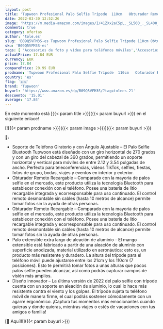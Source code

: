 ```yaml
---
layout: post
title: 'Tupwoon Profesional Palo Selfie Trípode  110cm   Obturador Remoto Recargable  Trípode Estable de Aleación de Aluminio  Pies Antideslizantes  Compatible con iPhone y Android Teléfono  Negro'
date: 2022-03-30 12:52:26
image: 'https://m.media-amazon.com/images/I/41ZXx2aC5pL._SL500_._SL400_.jpg'
comments: true
category: ofertas
author: 'tole.es'
slug: 'B09Q5VFM3S-es Tupwoon Profesional Palo Selfie Trípode 110cm Obturador...'
sku: 'B09Q5VFM3S-es'
tags: [ 'Accesorios de foto y vídeo para teléfonos móviles','Accesorios para móviles','Comunicación móvil y accesorios','Electrónica','Trípodes para teléfonos móviles','iphone','tupwoon', ]
actualPrice: 17.84 EUR
currency: EUR
price: 17.84
comparePrice: 20.99 EUR
prodname: 'Tupwoon Profesional Palo Selfie Trípode  110cm   Obturador Remoto Recargable  Trípode Estable de Aleación de Aluminio  Pies Antideslizantes  Compatible con iPhone y Android Teléfono  Negro'
country: 'es'
flag: '🇪🇸'
brand: 'Tupwoon'
buyurl: 'https://www.amazon.es/dp/B09Q5VFM3S/?tag=tolees-21'
descuento: '15.01'
average: '17.84'
---
```


En este momento está [{{< param title >}}]({{< param buyurl >}}) en el siguiente enlace!

[![{{< param prodname >}}]({{< param image >}})]({{< param buyurl >}})

🔎:

- Soporte de Teléfono Giratorio y con Ángulo Ajustable – El Palo Selfie Bluetooth Tupwoon está diseñado con un giro horizontal de 270 grados y con un giro del cabezal de 360 grados, permitiendo un soporte horizontal y vertical para móviles de entre 2.12 y 3.54 pulgadas de ancho. Perfecto para teleconferencias, videos TikTok, selfies, fiestas, fotos de grupo, bodas, viajes y eventos en interior y exterior.
- Obturador Remoto Recargable – Comparado con la mayoría de palos selfie en el mercado, este producto utiliza la tecnología Bluetooth para establecer conexión con el teléfono. Posee una batería de litio recargable integrada y ecorresponsable para uso continuado. El control remoto desmontable sin cables (hasta 10 metros de alcance) permite tomar fotos sin la ayuda de otras personas.
- Obturador Remoto Recargable – Comparado con la mayoría de palos selfie en el mercado, este producto utiliza la tecnología Bluetooth para establecer conexión con el teléfono. Posee una batería de litio recargable integrada y ecorresponsable para uso continuado. El control remoto desmontable sin cables (hasta 10 metros de alcance) permite tomar fotos sin la ayuda de otras personas.
- Palo extensible extra largo de aleación de aluminio – El mango extensible está fabricado a partir de una aleación de aluminio con superficie anodizada, material utilizado en aeronáutica: esto es, un producto más resistente y duradero. La altura del trípode para el teléfono móvil puede ajustarse entre los 21cm y los 110cm (7 posiciones). Esto te permitirá tomar fotos a unas alturas que pocos palos selfie pueden alcanzar, así como podrás capturar campos de visión más amplios.
- Diseño innovador – La última versión de 2022 del palo selfie con trípode cuenta con un soporte en aleación de aluminio, lo cual lo hace más resistente contra el viento y los golpes. El trípode sujeta tu teléfono móvil de manera firme, el cual podrás sostener cómodamente con un agarre ergonómico. ¡Captura tus momentos más emocionantes cuando quieras y donde quieras, mientras viajes o estés de vacaciones con tus amigos o familia!

[🛒 Aquí!!!]({{< param buyurl >}})
